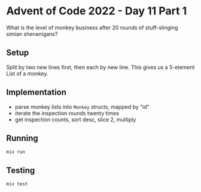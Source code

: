 # Advent of Code 2022 - Day 11 Part 1

What is the level of monkey business after 20 rounds of stuff-slinging simian
shenanigans?

## Setup

Split by two new lines first, then each by new line. This gives us a 5-element
List of a monkey.

## Implementation

* parse monkey lists into `Monkey` structs, mapped by "id"
* iterate the inspection rounds twenty times
* get inspection counts, sort desc, slice 2, multiply

## Running

`mix run`

## Testing

`mix test`

